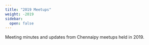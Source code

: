 ```yaml
---
title: "2019 Meetups"
weight: -2019
sidebar:
  open: false
---
```


Meeting minutes and updates from Chennaipy meetups held in 2019.
